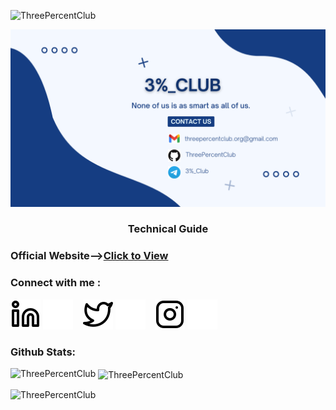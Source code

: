 <p align="left"> <img src="https://komarev.com/ghpvc/?username=ThreePercentClub&label=Profile%20views&color=0e75b6&style=flat" alt="ThreePercentClub" /> </p>


![Header Image- 3%_Club](frent.png)
<h3 align="center">Technical Guide </h3>

### Official Website-->[Click to View][Link1]
[Link1]:https://threepercentclub.github.io/webpage///


### Connect with me :
[![website](./img/linkedin-light.svg)](https://www.linkedin.com/in/3-percent-club-1a0b76246/#gh-light-mode-only)
[![website](./img/linkedin-dark.svg)](https://www.linkedin.com/in/3-percent-club-1a0b76246/#gh-dark-mode-only)
&nbsp;&nbsp;
[![website](./img/twitter-light.svg)](#gh-light-mode-only)
[![website](./img/twitter-dark.svg)](#gh-dark-mode-only)
&nbsp;&nbsp;
[![website](./img/instagram-light.svg)](#gh-light-mode-only)
[![website](./img/instagram-dark.svg)](#gh-dark-mode-only)




### Github Stats:
<!--
<img alt="ThreePercentClub's Activity Graph" src="https://activity-graph.herokuapp.com/graph?username=ThreePercentClub=react-dark&area=true" width="100%">
-->
<p><img align="left" src="https://github-readme-stats.vercel.app/api/top-langs?username=ThreePercentClub&show_icons=true&locale=en&layout=compact" alt="ThreePercentClub" /></p>

<p>&nbsp;<img align="center" src="https://github-readme-stats.vercel.app/api?username=ThreePercentClub&show_icons=true&locale=en" alt="ThreePercentClub" /></p>

<p><img align="center" src="https://github-readme-streak-stats.herokuapp.com/?user=ThreePercentClub&" alt="ThreePercentClub" /></p>


